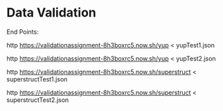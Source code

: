 # Data Validation

End Points: 

http https://validationassignment-8h3boxrc5.now.sh/yup < yupTest1.json

http https://validationassignment-8h3boxrc5.now.sh/yup < yupTest2.json

http https://validationassignment-8h3boxrc5.now.sh/superstruct < superstructTest1.json

http https://validationassignment-8h3boxrc5.now.sh/superstruct < superstructTest2.json
